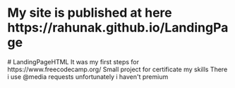 <h1>My site is published at here https://rahunak.github.io/LandingPage</h1>
# LandingPageHTML
It was my first steps for https://www.freecodecamp.org/
Small project for certificate my skills
There i use @media requests
unfortunately i haven't premium 
